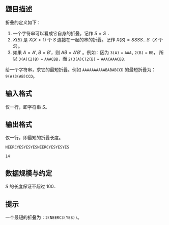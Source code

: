 ## 题目描述

折叠的定义如下：

1. 一个字符串可以看成它自身的折叠。记作 $S=S$ ． 
2. $X(S)$ 是 $X(X>1)$ 个 $S$ 连接在一起的串的折叠。记作 $X(S) = SSSS…S$（$X$ 个 $S$）。
3. 如果 $A = A',B = B'$，则 $AB = A'B'$ 。例如：因为 $\mathtt{3(A) = AAA,2(B) = BB}$， 所以 $\mathtt{3(A)C2(B) = AAACBB}$，而 $\mathtt{2(3(A)C)2(B) = AAACAAACBB}$．

给一个字符串，求它的最短折叠。例如 $\mathtt{AAAAAAAAAABABABCCD}$ 的最短折叠为：$\mathtt{9(A)3(AB)CCD}$。

## 输入格式

仅一行，即字符串 $S$。

## 输出格式

仅一行，即最短的折叠长度。

```input1
NEERCYESYESYESNEERCYESYESYES
```

```output1
14
```

## 数据规模与约定

$S$ 的长度保证不超过 $100$．

## 提示

一个最短的折叠为：$\mathtt{2(NEERC3(YES))}$。